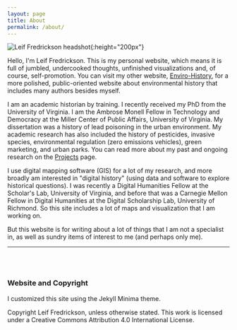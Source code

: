 ```yaml
---
layout: page
title: About
permalink: /about/
---
```

![Leif Fredrickson headshot]({{site.url}}/images/bio.jpg){:height="200px"}

Hello, I'm Leif Fredrickson. This is my personal website, which means it is full of jumbled, undercooked thoughts, unfinished visualizations and, of course, self-promotion. You can visit my other website, [Enviro-History](www.enviro-history.com), for a more polished, public-oriented website about environmental history that includes many authors besides myself.

I am an academic historian by training. I recently received my PhD from the University of Virginia. I am the Ambrose Monell Fellow in Technology and Democracy at the Miller Center of Public Affairs, University of Virginia. My dissertation was a history of lead poisoning in the urban environment. My academic research has also included the history of pesticides, invasive species, environmental regulation (zero emissions vehicles), green marketing, and urban parks. You can read more about my past and ongoing research on the [Projects](/projects/) page.

I use digital mapping software (GIS) for a lot of my research, and more broadly am interested in "digital history" (using data and software to explore historical questions). I was recently a Digital Humanities Fellow at the Scholar's Lab, University of Virginia, and before that was a Carnegie Mellon Fellow in Digital Humanities at the Digital Scholarship Lab, University of Richmond. So this site includes a lot of maps and visualization that I am working on.

But this website is for writing about a lot of things that I am not a specialist in, as well as sundry items of interest to me (and perhaps only me).

---

<br>
<br>

### Website and Copyright
I customized this site using the Jekyll Minima theme.

Copyright Leif Fredrickson, unless otherwise stated. This work is licensed under a Creative Commons Attribution 4.0 International License.
